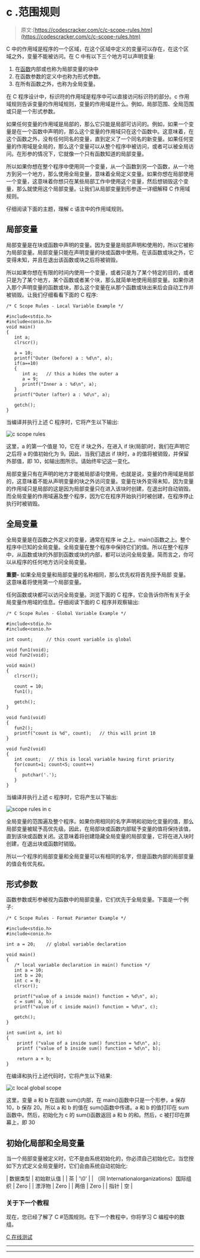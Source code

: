 # c .范围规则

> 原文:[https://codescracker.com/c/c-scope-rules.htm](https://codescracker.com/c/c-scope-rules.htm)

C 中的作用域是程序的一个区域，在这个区域中定义的变量可以存在，在这个区域之外，变量不能被访问。在 C 中有以下三个地方可以声明变量:

1.  在[函数](/c/c-functions.htm)内部或也称为局部变量的块中
2.  在函数参数的定义中也称为形式参数。
3.  在所有函数之外，也称为全局变量。

在 C 程序设计中，标识符的作用域是程序中可以直接访问标识符的部分。c 作用域规则告诉变量的作用域规则，变量的作用域是什么。例如，局部范围、全局范围或只是一个形式参数。

如果任何变量的作用域是局部的，那么它只能是局部可访问的。例如，如果一个变量是在一个函数中声明的，那么这个变量的作用域只在这个函数中。这意味着，在这个函数之外，没有任何同名的变量，直到定义了一个同名的新变量。如果任何变量的作用域是全局的，那么这个变量可以从整个程序中被访问，或者可以被全局访问。在形参的情况下，它就像一个只有函数知道的局部变量。

所以如果你想在整个程序中使用同一个变量，从一个函数到另一个函数，从一个地方到另一个地方，那么使用全局变量，意味着全局定义变量。如果你想在局部使用一个变量，这意味着你想只在某些局部工作中使用这个变量，然后想销毁这个变量，那么就使用这个局部变量。让我们从局部变量到形参逐一详细解释 C 作用域规则。

仔细阅读下面的主题，理解 c 语言中的作用域规则。

## 局部变量

局部变量是在块或函数中声明的变量。因为变量是局部声明和使用的，所以它被称为局部变量。局部变量只能在声明变量的块或函数中使用。在该函数或块之外，它变得未知，并且在退出该函数或块之后将被销毁。

所以如果你想在有限的时间内使用一个变量，或者只是为了某个特定的目的，或者只是为了某个地方，某个函数或者某个块，那么就简单地使用局部变量。如果你进入那个声明变量的函数或块，那么这个变量在从那个函数或块出来后会自动工作并被销毁。让我们仔细看看下面的 C 程序:

```
/* C Scope Rules - Local Variable Example */

#include<stdio.h>
#include<conio.h>
void main()
{
   int a;
   clrscr();

   a = 10;
   printf("Outer (before) a : %d\n", a);
   if(a==10)
   {
      int a;   // this a hides the outer a
      a = 9;
      printf("Inner a : %d\n", a);
   }
   printf("Outer (after) a : %d\n", a);

   getch();
}
```

当编译并执行上述 C 程序时，它将产生以下输出:

![c scope rules](../Images/50158549dbb6c6b0f11f45e3055f0366.png)

这里，a 的第一个值是 10，它在 if 块之外，在进入 if 块(局部)时，我们在声明它之后将 a 的值初始化为 9。因此，当我们退出 if 块时，a 的值将被销毁，并保留外部值，即 10，如输出图所示。请始终牢记这一变化。

局部变量只有在声明的地方才能被局部语句使用，也就是说，变量的作用域是局部的，这意味着不能从声明变量的块之外访问变量。变量在块外变得未知，因为变量的作用域只是局部的这是因为局部变量只在进入该块时创建，在退出时自动销毁。而全局变量的作用域遍及整个程序，因为它在程序开始执行时被创建，在程序停止执行时被销毁。

## 全局变量

全局变量是在函数之外定义的变量，通常在程序 ie 之上。main()函数之上。整个程序中已知的全局变量。全局变量在整个程序中保持它们的值。所以在整个程序中，从函数或块的外部到函数或块的内部，都可以访问全局变量。简而言之，你可以从程序的任何地方访问全局变量。

**重要-** 如果全局变量和局部变量的名称相同，那么优先权将首先授予局部 变量。这意味着将使用第一个局部变量。

任何函数或块都可以访问全局变量。浏览下面的 C 程序，它会告诉你所有关于全局变量作用域的信息。仔细阅读下面的 C 程序并观察输出:

```
/* C Scope Rules - Global Variable Example */

#include<stdio.h>
#include<conio.h>

int count;     // this count variable is global

void fun1(void);
void fun2(void);

void main()
{
   clrscr();

   count = 10;
   fun1();

   getch();
}

void fun1(void)
{
   fun2();
   printf("count is %d", count);   // this will print 10
}

void fun2(void)
{
   int count;   // this is local variable having first priority
   for(count=1; count<5; count++)
   {
      putchar('.');
   }
}
```

当编译并执行上述 c 程序时，它将产生以下输出:

![scope rules in c](../Images/205a7d7dddc5ec9d65e43bfc6b6be1ad.png)

全局变量的范围遍及整个程序。如果你用相同的名字声明和初始化变量的值，那么局部变量被赋予高优先级。因此，在局部块或函数内部赋予变量的值将保持该值，直到该块或函数关闭。这意味着将创建隐藏全局变量的局部变量，它将在进入块时创建，在退出块或函数时销毁。

所以一个程序的局部变量和全局变量可以有相同的名字，但是函数内部的局部变量的值会有优先权。

## 形式参数

函数参数或形参被视为函数中的局部变量，它们优先于全局变量。下面是一个例子:

```
/* C Scope Rules - Format Paramter Example */

#include<stdio.h>
#include<conio.h>

int a = 20;    // global variable declaration

void main()
{
   /* local variable declaration in main() function */
   int a = 10;
   int b = 20;
   int c = 0;
   clrscr();

   printf("value of a inside main() function = %d\n", a);
   c = sum( a, b);
   printf("value of c inside main() function = %d\n", c);

   getch();
}

int sum(int a, int b)
{
    printf ("value of a inside sum() function = %d\n", a);
    printf ("value of b inside sum() function = %d\n", b);

    return a + b;
}
```

在编译和执行上述代码时，它将产生以下结果:

![c local global scope](../Images/2147a8527eb2df843b4846d43360aaac.png)

这里，变量 a 和 b 在函数 sum()内部，在 main()函数中只是一个形参，a 保存 10，b 保存 20。所以 a 和 b 的值在 sum()函数中传递。a 和 b 的值打印在 sum 函数中。然后，初始化为 c 的 sum()函数返回 a 和 b 的和。然后，c 被打印在屏幕上，即 30

## 初始化局部和全局变量

当一个局部变量被定义时，它不是由系统初始化的，你必须自己初始化它。当您按如下方式定义全局变量时，它们会由系统自动初始化:

| 数据类型 | 初始默认值 |
| 茶 | '\0' |
| （同 Internationalorganizations）国际组织 | Zero |
| 漂浮物 | Zero |
| 两倍 | Zero |
| 指针 | 空 |

### 关于下一个教程

现在，您已经了解了 C #范围规则。在下一个教程中，你将学习 C 编程中的数组。

[C 在线测试](/exam/showtest.php?subid=2)

* * *

* * *